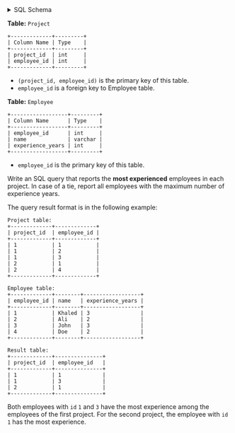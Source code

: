 <details>
<summary> SQL Schema</summary>

```sql
DROP TABLE IF EXISTS Project;

CREATE TABLE IF NOT EXISTS
  Project (project_id int, employee_id int);

INSERT INTO
  Project (project_id, employee_id)
VALUES
  ('1', '1'),
  ('1', '2'),
  ('1', '3'),
  ('2', '1'),
  ('2', '4');


DROP TABLE IF EXISTS Employee;

CREATE TABLE IF NOT EXISTS
  Employee (employee_id int, name varchar(10), experience_years int);

INSERT INTO
  Employee (employee_id, name, experience_years)
VALUES
  ('1', 'Khaled', '3'),
  ('2', 'Ali', '2'),
  ('3', 'John', '3'),
  ('4', 'Doe', '2');
```

</details>

**Table:** `Project`

```
+-------------+---------+
| Column Name | Type    |
+-------------+---------+
| project_id  | int     |
| employee_id | int     |
+-------------+---------+
```

- `(project_id, employee_id)` is the primary key of this table.
- `employee_id` is a foreign key to Employee table.

**Table:** `Employee`

```
+------------------+---------+
| Column Name      | Type    |
+------------------+---------+
| employee_id      | int     |
| name             | varchar |
| experience_years | int     |
+------------------+---------+
```

- `employee_id` is the primary key of this table.

Write an SQL query that reports the **most experienced** employees in each project. In case of a tie, report all employees with the maximum number of experience years.

The query result format is in the following example:

```
Project table:
+-------------+-------------+
| project_id  | employee_id |
+-------------+-------------+
| 1           | 1           |
| 1           | 2           |
| 1           | 3           |
| 2           | 1           |
| 2           | 4           |
+-------------+-------------+

Employee table:
+-------------+--------+------------------+
| employee_id | name   | experience_years |
+-------------+--------+------------------+
| 1           | Khaled | 3                |
| 2           | Ali    | 2                |
| 3           | John   | 3                |
| 4           | Doe    | 2                |
+-------------+--------+------------------+

Result table:
+-------------+---------------+
| project_id  | employee_id   |
+-------------+---------------+
| 1           | 1             |
| 1           | 3             |
| 2           | 1             |
+-------------+---------------+
```

Both employees with `id` `1` and `3` have the most experience among the employees of the first project. For the second project, the employee with `id` `1` has the most experience.